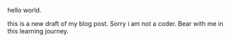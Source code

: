hello world.

this is a new draft of my blog post. 
Sorry i am not a coder. Bear with me in this learning journey.
